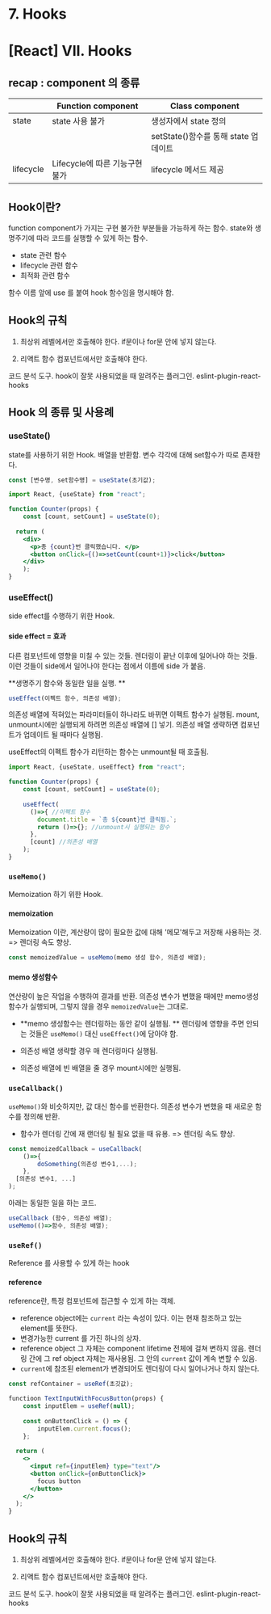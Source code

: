# 7. Hooks

# [React] VII. Hooks

## recap : component 의 종류
||Function component|Class component|
|---|---|---|
|state|state 사용 불가|생성자에서 state 정의|
|||setState()함수를 통해 state 업데이트|
|lifecycle|Lifecycle에 따른 기능구현 불가 | lifecycle 메서드 제공

## Hook이란?
function component가 가지는 구현 불가한 부분들을 가능하게 하는 함수.
state와 생명주기에 따라 코드를 실행할 수 있게 하는 함수. 
* state 관련 함수
* lifecycle 관련 함수
* 최적화 관련 함수

함수 이름 앞에 use 를 붙여 hook 함수임을 명시해야 함. 

## Hook의 규칙
1. 최상위 레벨에서만 호출해야 한다. 
	if문이나 for문 안에 넣지 않는다. 

2. 리액트 함수 컴포넌트에서만 호출해야 한다.


코드 분석 도구. hook이 잘못 사용되었을 때 알려주는 플러그인.
eslint-plugin-react-hooks


## Hook 의 종류 및 사용례

### useState()
state를 사용하기 위한 Hook. 
배열을 반환함. 
변수 각각에 대해 set함수가 따로 존재한다. 

```jsx
const [변수명, set함수명] = useState(초기값);
```
```jsx
import React, {useState} from "react";

function Counter(props) {
	const [count, setCount] = useState(0);
  
  return (
    <div>
      <p>총 {count}번 클릭했습니다. </p>
      <button onClick={()=>setCount(count+1)}>click</button>
    </div>
    );
}
```

### useEffect()
side effect를 수행하기 위한 Hook. 

#### side effect = 효과 
다른 컴포넌트에 영향을 미칠 수 있는 것들. 
렌더링이 끝난 이후에 일어나야 하는 것들. 
이런 것들이 side에서 일어나야 한다는 점에서 이름에 side 가 붙음. 

**생명주기 함수와 동일한 일을 실행. **

```jsx
useEffect(이펙트 함수, 의존성 배열);
```
의존성 배열에 적혀있는 파라미터들이 하나라도 바뀌면 이펙트 함수가 실행됨. 
mount, unmount시에만 실행되게 하려면 의존성 배열에 [] 넣기. 
의존성 배열 생략하면 컴포넌트가 업데이트 될 때마다 실행됨. 

useEffect의 이펙트 함수가 리턴하는 함수는 unmount될 때 호출됨. 
```jsx
import React, {useState, useEffect} from "react";

function Counter(props) {
	const [count, setCount] = useState(0);
  
    useEffect(
      ()=>{ //이펙트 함수
        document.title = `총 ${count}번 클릭됨.`;
        return ()=>{}; //unmount시 실행되는 함수
      },
      [count] //의존성 배열
    );
}
```
### `useMemo()`
Memoization 하기 위한 Hook. 

#### memoization
Memoization 이란, 계산량이 많이 필요한 값에 대해 '메모'해두고 저장해 사용하는 것. => 렌더링 속도 향상. 

```jsx
const memoizedValue = useMemo(memo 생성 함수, 의존성 배열);
```

#### memo 생성함수
연산량이 높은 작업을 수행하여 결과를 반환.
의존성 변수가 변했을 때에만 memo생성함수가 실행되며, 그렇지 않을 경우 `memoizedValue`는 그대로. 

* **memo 생성함수는 렌더링하는 동안 같이 실행됨. **
렌더링에 영향을 주면 안되는 것들은 `useMemo()` 대신 `useEffect()`에 담아야 함. 

* 의존성 배열 생략할 경우 매 렌더링마다 실행됨. 
* 의존성 배열에 빈 배열을 줄 경우 mount시에만 실행됨. 

### `useCallback()`
`useMemo()`와 비슷하지만, 값 대신 함수를 반환한다. 
의존성 변수가 변했을 때 새로운 함수를 정의해 반환. 

* 함수가 렌더링 간에 재 랜더링 될 필요 없을 때 유용. => 렌더링 속도 향상.


```jsx
const memoizedCallback = useCallback(
	()=>{
    	doSomething(의존성 변수1,...);
    },
  [의존성 변수1, ...]
);
```
아래는 동일한 일을 하는 코드.

```jsx
useCallback (함수, 의존성 배열);
useMemo(()=>함수, 의존성 배열);
```

### `useRef()`
Reference 를 사용할 수 있게 하는 hook

#### reference
reference란, 특정 컴포넌트에 접근할 수 있게 하는 객체. 
* reference object에는 `current` 라는 속성이 있다. 이는 현재 참조하고 있는 element를 뜻한다.
* 변경가능한 current 를 가진 하나의 상자. 
* reference object 그 자체는 component lifetime 전체에 걸쳐 변하지 않음. 
렌더링 간에 그 ref object  자체는 재사용됨. 
그 안의 `current` 값이 계속 변할 수 있음. 
* `current`에 참조된 element가 변경되어도 렌더링이 다시 일어나거나 하지 않는다.  

```jsx
const refContainer = useRef(초깃값);
```
```jsx
functioon TextInputWithFocusButton(props) {
	const inputElem = useRef(null);
  
  	const onButtonClick = () => {
    	inputElem.current.focus();	
    };
  
  return (
  	<>
      <input ref={inputElem} type="text"/>
      <button onClick={onButtonClick}>
        focus button
      </button>
    </>
  );
}
```

## Hook의 규칙
1. 최상위 레벨에서만 호출해야 한다. 
	if문이나 for문 안에 넣지 않는다. 

2. 리액트 함수 컴포넌트에서만 호출해야 한다.


코드 분석 도구. hook이 잘못 사용되었을 때 알려주는 플러그인.
eslint-plugin-react-hooks


